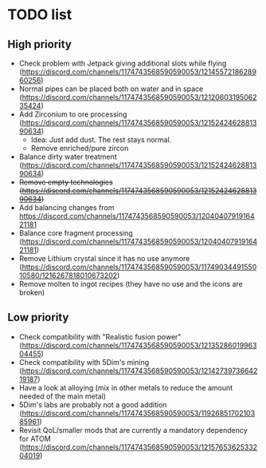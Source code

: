 # TODO list
## High priority
- Check problem with Jetpack giving additional slots while flying (https://discord.com/channels/1174743568590590053/1214557218628960256)
- Normal pipes can be placed both on water and in space (https://discord.com/channels/1174743568590590053/1212060319506235424)
- Add Zirconium to ore processing (https://discord.com/channels/1174743568590590053/1215242462881390634)
  - Idea: Just add dust. The rest stays normal.
  - Remove enriched/pure zircon
- Balance dirty water treatment (https://discord.com/channels/1174743568590590053/1215242462881390634)
- ~~Remove empty technologies (https://discord.com/channels/1174743568590590053/1215242462881390634)~~
- Add balancing changes from https://discord.com/channels/1174743568590590053/1204040791916421181
- Balance core fragment processing (https://discord.com/channels/1174743568590590053/1204040791916421181)
- Remove Lithium crystal since it has no use anymore (https://discord.com/channels/1174743568590590053/1174903449155010580/1216267818010673202)
- Remove molten to ingot recipes (they have no use and the icons are broken)

## Low priority
- Check compatibility with "Realistic fusion power" (https://discord.com/channels/1174743568590590053/1213528601996304455)
- Check compatibility with 5Dim's mining (https://discord.com/channels/1174743568590590053/1214273973664219187)
- Have a look at alloying (mix in other metals to reduce the amount needed of the main metal)
- 5Dim's labs are probably not a good addition (https://discord.com/channels/1174743568590590053/1192685170210385961)
- Revisit QoL/smaller mods that are currently a mandatory dependency for ATOM (https://discord.com/channels/1174743568590590053/1215765362533204019)
